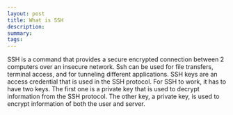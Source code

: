 ```yaml
---
layout: post
title: What is SSH
description: 
summary: 
tags: 
---
```

SSH is a command that provides a secure encrypted connection between 2 computers over an insecure network. Ssh can be used for file transfers, terminal access, and for tunneling different applications. SSH keys are an access credential that is used in the SSH protocol. For SSH to work, it has to have two keys. The first one is a private key that is used to decrypt information from the SSH protocol. The other key, a private key, is used to encrypt information of both the user and server.